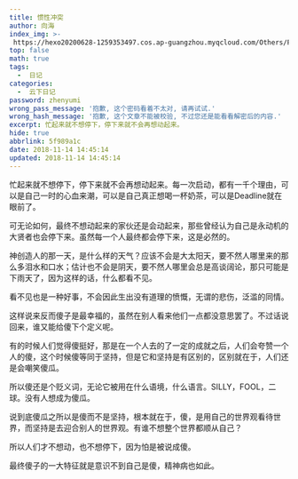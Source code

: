 ```yaml
---
title: 惯性冲突
author: 向海
index_img: >-
 https://hexo20200628-1259353497.cos.ap-guangzhou.myqcloud.com/Others/Fluid/about.png
top: false
math: true
tags:
  -  日记
categories:
  -  云下日记
password: zhenyumi
wrong_pass_message: '抱歉, 这个密码看着不太对, 请再试试.'
wrong_hash_message: '抱歉, 这个文章不能被校验, 不过您还是能看看解密后的内容.'
excerpt: 忙起来就不想停下，停下来就不会再想动起来。
hide: true
abbrlink: 5f989a1c
date: 2018-11-14 14:45:14
updated: 2018-11-14 14:45:14
---
```


忙起来就不想停下，停下来就不会再想动起来。每一次启动，都有一千个理由，可以是自己一时的心血来潮，可以是自己真正想喝一杯奶茶，可以是Deadline就在眼前了。

可无论如何，最终不想动起来的家伙还是会动起来，那些曾经认为自己是永动机的大贤者也会停下来。虽然每一个人最终都会停下来，这是必然的。

神创造人的那一天，是什么样的天气？应该不会是大太阳天，要不然人哪里来的那么多泪水和口水；估计也不会是阴天，要不然人哪里会总是高谈阔论，那只可能是下雨天了，因为这样的话，什么都看不见。

看不见也是一种好事，不会因此生出没有道理的愤慨，无谓的悲伤，泛滥的同情。

这样说来反而傻子是最幸福的，虽然在别人看来他们一点都没意思罢了。不过话说回来，谁又能给傻下个定义呢。

有的时候人们觉得傻挺好，那是在一个人去的了一定的成就之后，人们会夸赞一个人的傻，这个时候傻等同于坚持，但是它和坚持是有区别的，区别就在于，人们还是会嘲笑傻瓜。

所以傻还是个贬义词，无论它被用在什么语境，什么语言。SILLY，FOOL，二球。没有人想成为傻瓜。

说到底傻瓜之所以是傻而不是坚持，根本就在于，傻，是用自己的世界观看待世界，而坚持是去迎合别人的世界观。有谁不想整个世界都顺从自己？

所以人们才不想动，也不想停下，因为怕是被说成傻。

最终傻子的一大特征就是意识不到自己是傻，精神病也如此。